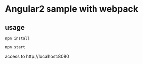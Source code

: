 # Angular2 sample with webpack

## usage

  ```
  npm install
  ```

  ```
  npm start
  ```

  access to http://localhost:8080
